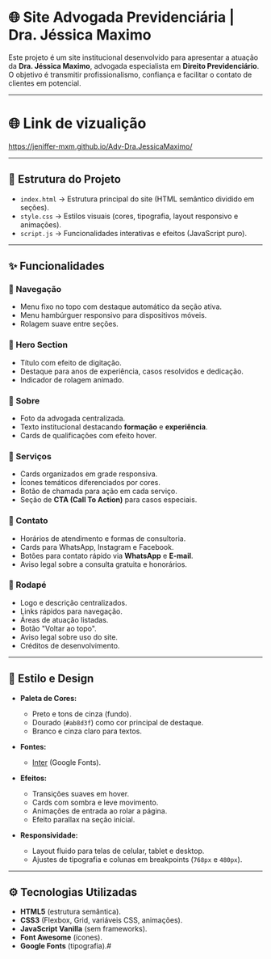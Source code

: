 # 🌐 Site Advogada Previdenciária | Dra. Jéssica Maximo

Este projeto é um site institucional desenvolvido para apresentar a atuação da **Dra. Jéssica Maximo**, advogada especialista em **Direito Previdenciário**.  
O objetivo é transmitir profissionalismo, confiança e facilitar o contato de clientes em potencial.

---
# 🌐 Link de vizualição 

https://jeniffer-mxm.github.io/Adv-Dra.JessicaMaximo/ 

---
## 📂 Estrutura do Projeto

- `index.html` → Estrutura principal do site (HTML semântico dividido em seções).
- `style.css` → Estilos visuais (cores, tipografia, layout responsivo e animações).
- `script.js` → Funcionalidades interativas e efeitos (JavaScript puro).

---

## ✨ Funcionalidades

### 🔹 Navegação
- Menu fixo no topo com destaque automático da seção ativa.
- Menu hambúrguer responsivo para dispositivos móveis.
- Rolagem suave entre seções.

### 🔹 Hero Section
- Título com efeito de digitação.
- Destaque para anos de experiência, casos resolvidos e dedicação.
- Indicador de rolagem animado.

### 🔹 Sobre
- Foto da advogada centralizada.
- Texto institucional destacando **formação** e **experiência**.
- Cards de qualificações com efeito hover.

### 🔹 Serviços
- Cards organizados em grade responsiva.
- Ícones temáticos diferenciados por cores.
- Botão de chamada para ação em cada serviço.
- Seção de **CTA (Call To Action)** para casos especiais.

### 🔹 Contato
- Horários de atendimento e formas de consultoria.
- Cards para WhatsApp, Instagram e Facebook.
- Botões para contato rápido via **WhatsApp** e **E-mail**.
- Aviso legal sobre a consulta gratuita e honorários.

### 🔹 Rodapé
- Logo e descrição centralizados.
- Links rápidos para navegação.
- Áreas de atuação listadas.
- Botão "Voltar ao topo".
- Aviso legal sobre uso do site.
- Créditos de desenvolvimento.

---

## 🎨 Estilo e Design

- **Paleta de Cores:**
  - Preto e tons de cinza (fundo).
  - Dourado (`#ab8d3f`) como cor principal de destaque.
  - Branco e cinza claro para textos.

- **Fontes:**
  - [Inter](https://fonts.google.com/specimen/Inter) (Google Fonts).

- **Efeitos:**
  - Transições suaves em hover.
  - Cards com sombra e leve movimento.
  - Animações de entrada ao rolar a página.
  - Efeito parallax na seção inicial.

- **Responsividade:**
  - Layout fluido para telas de celular, tablet e desktop.
  - Ajustes de tipografia e colunas em breakpoints (`768px` e `480px`).

---

## ⚙️ Tecnologias Utilizadas

- **HTML5** (estrutura semântica).
- **CSS3** (Flexbox, Grid, variáveis CSS, animações).
- **JavaScript Vanilla** (sem frameworks).
- **Font Awesome** (ícones).
- **Google Fonts** (tipografia).#




